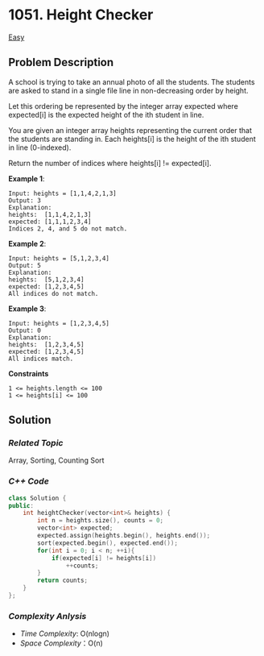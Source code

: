 # 1051. Height Checker
[Easy](https://leetcode.com/problems/height-checker/description/)

## Problem Description

A school is trying to take an annual photo of all the students. The students are asked to stand in a single file line in non-decreasing order by height.

Let this ordering be represented by the integer array expected where expected[i] is the expected height of the ith student in line.

You are given an integer array heights representing the current order that the students are standing in. Each heights[i] is the height of the ith student in line (0-indexed).

Return the number of indices where heights[i] != expected[i].


**Example 1**:
```
Input: heights = [1,1,4,2,1,3]
Output: 3
Explanation: 
heights:  [1,1,4,2,1,3]
expected: [1,1,1,2,3,4]
Indices 2, 4, and 5 do not match.
```
**Example 2**:
```
Input: heights = [5,1,2,3,4]
Output: 5
Explanation:
heights:  [5,1,2,3,4]
expected: [1,2,3,4,5]
All indices do not match.
```
**Example 3**:
```
Input: heights = [1,2,3,4,5]
Output: 0
Explanation:
heights:  [1,2,3,4,5]
expected: [1,2,3,4,5]
All indices match.
```

**Constraints**
```
1 <= heights.length <= 100
1 <= heights[i] <= 100
```

## Solution

### _Related Topic_
   Array, Sorting, Counting Sort

### _C++ Code_
```cpp
class Solution {
public:
    int heightChecker(vector<int>& heights) {
        int n = heights.size(), counts = 0;
        vector<int> expected;
        expected.assign(heights.begin(), heights.end());
        sort(expected.begin(), expected.end());
        for(int i = 0; i < n; ++i){
            if(expected[i] != heights[i])
                ++counts;
        }
        return counts;
    }
};
```

### _Complexity Anlysis_
- _Time Complexity_: O(nlogn)
- _Space Complexity_：O(n)
